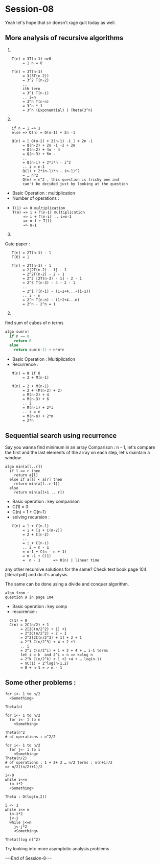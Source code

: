 # Session-08

Yeah let's hope that sir doesn't rage quit today as well.

## More analysis of recursive algorithms 


1)

```
   T(n) = 3T(n-1) n>0 
        = 1 n = 0 
```

```
   T(n) = 3T(n-1) 
        = 3(3T(n-2))
        = 3^2 T(n-2)
        ..
        ith term 
        = 3^i T(n-i)
        .. i=n 
        = 3^n T(n-n)
        = 3^n * 1 
        = 3^n (Exponential) | Theta(3^n)
```

2)
```
   if n = 1 => 1
   else => Q(n) = Q(n-1) + 2n -1 
```
```
   Q(n) = [ Q(n-2) + 2(n-1) -1 ] + 2n -1 
        = Q(n-2) + 2n -1 -2 + 2n 
        = Q(n-2) + 4n - 4 
        = Q(n-3) + 6n - 
        ..
        = Q(n-i) + 2*i*n - i^2
        .. i = n-1
        Q(1) + 2*(n-1)*n - (n-1)^2 
        = … n^2 
        Q(n) = n^2 , this question is tricky one and 
        can't be decided just by looking at the question
```
   - Basic Operation : multiplication 
   - Number of operations : 
   - ```
     T(1) => 0 multiplication 
     T(n) => 1 + T(n-1) multiplication
          => i + T(n-i) .. i=n-1 
          => n-1 + T(1)
          => n-1 
     ```
3)
Gate paper : 
```
   T(n) = 2T(n-1) - 1
   T(0) = 1 
```
```
   T(n) = 2T(n-1) - 1
        = 2[2T(n-2) - 1] - 1
        = 2^2T(n-2) - 2 - 1 
        = 2^2 [2T(n-3) - 1] - 2 - 1 
        = 2^3 T(n-3) - 4 - 2 - 1 
        .. 
        = 2^i T(n-i) - (1+2+4...+(i-1)) 
        .. i - n 
        = 2^n T(n-n) - (1+2+4...n)
        = 2^n - 2^n = 1 
```

2)
find sum of cubes of n terms 
```c
algo sum(n)
  if n == 0 
    return 0 
  else 
    return sum(n-1) + n*n*n
```
- Basic Operation : Multiplication 
- Recurrence : 
```
   M(n) = 0 if 0 
        = 2 + M(n-1)
```
```
   M(n) = 2 + M(n-1)
        = 2 + (M(n-2) + 2)
        = M(n-2) + 4 
        = M(n-3) + 6
        .. i 
        = M(n-i) + 2*i
        .. i = n
        = M(n-n) + 2*n 
        = 2*n
```

## Sequential search using recurrence

Say you wanna find minimum in an array 
Comparison :  n - 1, 
let's compare the first and the last elements of 
the array on each step, let's maintain a window 

```
algo min(a[l..r])
  if l == r then
    return a[l]
  else if a[l] < a[r] then 
    return min(a[l..r-1])
  else
    return min(a[l+1 .. r])
```
- Basic operation : key comparison 
- C(1) = 0 
- C(n) = 1 + C(n-1)
- solving recursion : 
```
   C(n) = 1 + C(n-1)
        = 1 + [1 + C(n-2)]
        = 2 + C(n-2)
        ..
        = i + C(n-i)
        .. i = n - 1
        = n-1 + C(n - n + 1)
        = n -1 + C(1)
        =  n - 1      => O(n) | linear time
```
any other recursive solutions for the same?
Check text book page 104 [literal pdf] and do it's 
analysis.

The same can be done using a divide and conquer
algorithm.

```
algo from : 
question 9 in page 104
```

- Basic  operation : key comp 
- recurrence : 
```
  C(1) = 0 
  C(n) = 2C(n/2) + 1 
       = 2[2C(n/2^2) + 1] +1
       = 2^2C(n/2^2) + 2 + 1 
       = 2^2[2C(n/2^3) + 1] + 2 + 1
       = 2^3 C(n/2^3) + 4 + 2 +1 
       .. i 
       = 2^i C(n/2^i) + 1 + 2 + 4 + … i-1 terms 
       let i = k  and 2^i = n => k=log n 
       = 2^k C(n/2^k) + 1 +2 +4 + … log(n-1)
       = nC(1) + 2^log(n-1,2)
       = 0 + n-1 = > n - 1 
```

## Some other problems : 

```
for i<- 1 to n/2
  <Something>

Theta(n)
```
```
for i<- 1 to n/2
  for i<- 1 to n 
    <Something>

Theta(n^2
# of operations : n^2/2
```
```
for i<- 1 to n/2 
  for j<- 1 to i 
    <Something>
Theta(n/2)
# of operations : 1 + 2+ 3 … n/2 terms : n(n+1)/2 
=> n/2((n/2)+1)/2
```

```
i<-0
while i<=n 
  i<-i*2
  <Something>

Theta : O(log(n,2))
```

```
i <- 1
while i<= n 
  i<-i*2
  j<-i
  while j<=n 
    j<-j*2 
    <Something> 

Theta((log n)^2)
```

Try looking into more asymptotic analysis problems

---End of Session-8---
